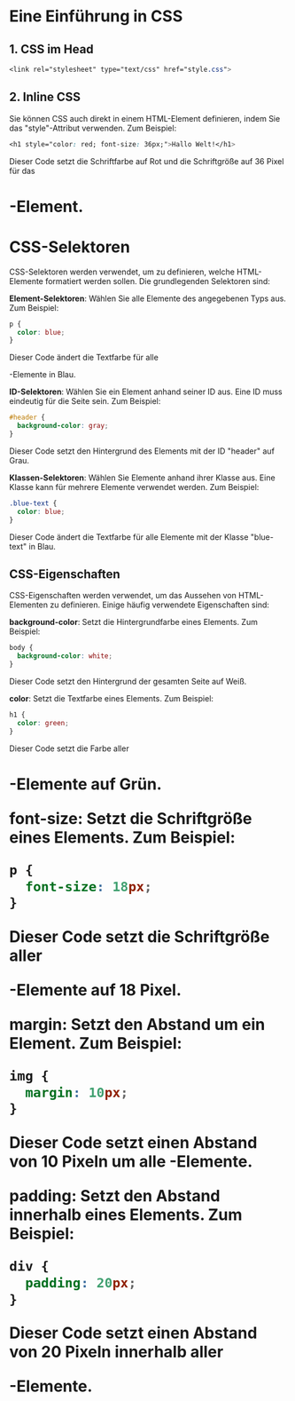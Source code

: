 # Eine Einführung in CSS
## 1. CSS im Head

```css
<link rel="stylesheet" type="text/css" href="style.css">
```

## 2. Inline CSS
Sie können CSS auch direkt in einem HTML-Element definieren, indem Sie das "style"-Attribut verwenden. Zum Beispiel:

```css
<h1 style="color: red; font-size: 36px;">Hallo Welt!</h1>

```

Dieser Code setzt die Schriftfarbe auf Rot und die Schriftgröße auf 36 Pixel für das <h1>-Element.

# CSS-Selektoren
CSS-Selektoren werden verwendet, um zu definieren, welche HTML-Elemente formatiert werden sollen. Die grundlegenden Selektoren sind:

**Element-Selektoren**: Wählen Sie alle Elemente des angegebenen Typs aus. Zum Beispiel:

```css
p {
  color: blue;
}
```

Dieser Code ändert die Textfarbe für alle <p>-Elemente in Blau.

**ID-Selektoren**: Wählen Sie ein Element anhand seiner ID aus. Eine ID muss eindeutig für die Seite sein. Zum Beispiel:

```css
#header {
  background-color: gray;
}
```

Dieser Code setzt den Hintergrund des Elements mit der ID "header" auf Grau.

**Klassen-Selektoren**: Wählen Sie Elemente anhand ihrer Klasse aus. Eine Klasse kann für mehrere Elemente verwendet werden. Zum Beispiel:

```css
.blue-text {
  color: blue;
}
```

Dieser Code ändert die Textfarbe für alle Elemente mit der Klasse "blue-text" in Blau.

## CSS-Eigenschaften
CSS-Eigenschaften werden verwendet, um das Aussehen von HTML-Elementen zu definieren. Einige häufig verwendete Eigenschaften sind:

**background-color**: Setzt die Hintergrundfarbe eines Elements. Zum Beispiel:

```css
body {
  background-color: white;
}
```

Dieser Code setzt den Hintergrund der gesamten Seite auf Weiß.

**color**: Setzt die Textfarbe eines Elements. Zum Beispiel:
```css
h1 {
  color: green;
}
```

Dieser Code setzt die Farbe aller <h1>-Elemente auf Grün.

**font-size**: Setzt die Schriftgröße eines Elements. Zum Beispiel:

```css
p {
  font-size: 18px;
}
```

Dieser Code setzt die Schriftgröße aller <p>-Elemente auf 18 Pixel.

**margin**: Setzt den Abstand um ein Element. Zum Beispiel:

```css
img {
  margin: 10px;
}
```

Dieser Code setzt einen Abstand von 10 Pixeln um alle <img>-Elemente.

**padding**: Setzt den Abstand innerhalb eines Elements. Zum Beispiel:

```css
div {
  padding: 20px;
}
```

Dieser Code setzt einen Abstand von 20 Pixeln innerhalb aller <div>-Elemente.
